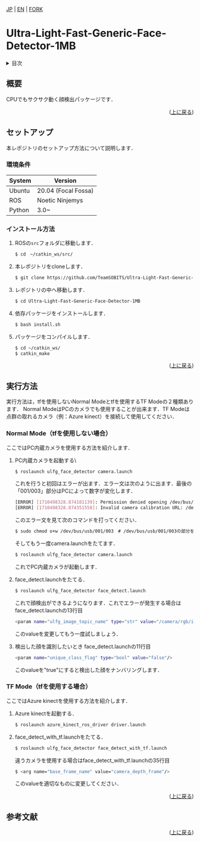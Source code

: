 <a name="readme-top"></a>

[JP](README.md) | [EN](README_EN.md) | [FORK](README_FORK.md)

<!-- [![Contributors][contributors-shield]][contributors-url]
[![Forks][forks-shield]][forks-url]
[![Stargazers][stars-shield]][stars-url]
[![Issues][issues-shield]][issues-url] -->
<!-- [![MIT License][license-shield]][license-url] -->

# Ultra-Light-Fast-Generic-Face-Detector-1MB

<!-- 目次 -->
<details>
  <summary>目次</summary>
  <ol>
    <li>
      <a href="#概要">概要</a>
    </li>
    <li>
      <a href="#セットアップ">セットアップ</a>
      <ul>
        <li><a href="#環境条件">環境条件</a></li>
        <li><a href="#インストール方法">インストール方法</a></li>
      </ul>
    </li>
    <li><a href="#実行方法">実行方法</a></li>
    <!-- <li><a href="#マイルストーン">マイルストーン</a></li> -->
    <!-- <li><a href="#変更履歴">変更履歴</a></li> -->
    <!-- <li><a href="#contributing">Contributing</a></li> -->
    <!-- <li><a href="#license">License</a></li> -->
    <li><a href="#参考文献">参考文献</a></li>
  </ol>
</details>



<!-- レポジトリの概要 -->
## 概要

<!-- [![Product Name Screen Shot][product-screenshot]](https://example.com) -->

CPUでもサクサク動く顔検出パッケージです．

<p align="right">(<a href="#readme-top">上に戻る</a>)</p>



<!-- セットアップ -->
## セットアップ
本レポジトリのセットアップ方法について説明します．

### 環境条件
| System  | Version |
| ------------- | ------------- |
| Ubuntu | 20.04 (Focal Fossa) |
| ROS | Noetic Ninjemys |
| Python | 3.0~ |

### インストール方法

1. ROSの`src`フォルダに移動します．
   ```sh
   $ cd　~/catkin_ws/src/
   ```
2. 本レポジトリをcloneします．
   ```sh
   $ git clone https://github.com/TeamSOBITS/Ultra-Light-Fast-Generic-Face-Detector-1MB.git
   ```
3. レポジトリの中へ移動します．
   ```sh
   $ cd Ultra-Light-Fast-Generic-Face-Detector-1MB
   ```
4. 依存パッケージをインストールします．
    ```sh
    $ bash install.sh
    ```
5. パッケージをコンパイルします．
   ```sh
   $ cd ~/catkin_ws/
   $ catkin_make
   ```

<p align="right">(<a href="#readme-top">上に戻る</a>)</p>



<!-- 実行・操作方法 -->
## 実行方法
実行方法は，tfを使用しないNormal Modeとtfを使用するTF Modeの２種類あります．
Normal ModeはPCのカメラでも使用することが出来ます．TF Modeは点群の取れるカメラ（例：Azure kinect）を接続して使用してください．


### Normal Mode（tfを使用しない場合）
ここではPC内蔵カメラを使用する方法を紹介します．
1. PC内蔵カメラを起動する\
    ```sh
    $ roslaunch ulfg_face_detector camera.launch
    ```
    これを行うと初回はエラーが出ます．エラー文は次のように出ます．最後の「001/003」部分はPCによって数字が変化します．
    ```sh
    [ERROR] [1710498328.874181139]: Permission denied opening /dev/bus/usb/001/003
    [ERROR] [1710498328.874351558]: Invalid camera calibration URL: /dev/bus/usb/001/003
    ```
    このエラー文を見て次のコマンドを打ってください．
    ```sh
    $ sudo chmod o+w /dev/bus/usb/001/003　# /dev/bus/usb/001/003の部分をエラーで出てきたものに変えてコマンドを打つ
    ```
    そしてもう一度camera.launchをたてます．
    ```sh
    $ roslaunch ulfg_face_detector camera.launch
    ```
    これでPC内蔵カメラが起動します．

2. face_detect.launchをたてる．
    ```sh
    $ roslaunch ulfg_face_detector face_detect.launch
    ```
    これで顔検出ができるようになります．これでエラーが発生する場合はface_detect.launchの13行目
    ```sh
    <param name="ulfg_image_topic_name" type="str" value="/camera/rgb/image_raw"/> 
    ```
    このvalueを変更してもう一度試しましょう．

3. 検出した顔を識別したいとき
    face_detect.launchの11行目
    ```sh
    <param name="unique_class_flag" type="bool" value="false"/> 
    ```
    このvalueを"true"にすると検出した顔をナンバリングします．


### TF Mode（tfを使用する場合）
ここではAzure kinectを使用する方法を紹介します．
1. Azure kinectを起動する．
    ```sh
    $ roslaunch azure_kinect_ros_driver driver.launch
    ```
2. face_detect_with_tf.launchをたてる．
    ```sh
    $ roslaunch ulfg_face_detector face_detect_with_tf.launch
    ```
    違うカメラを使用する場合はface_detect_with_tf.launchの35行目
    ```sh
    $ <arg name="base_frame_name" value="camera_depth_frame"/> 
    ```
    このvalueを適切なものに変更してください．


<p align="right">(<a href="#readme-top">上に戻る</a>)</p>



<!-- マイルストーン -->
<!-- ## マイルストーン

- [x] 目標 1
- [ ] 目標 2
- [ ] 目標 3
    - [ ] サブ目標

現時点のバッグや新規機能の依頼を確認するために[Issueページ](https://github.com/github_username/repo_name/issues) をご覧ください．

<p align="right">(<a href="#readme-top">上に</a>)</p> -->



<!-- 変更履歴 -->
<!-- ## 変更履歴

- 2.0: 代表的なタイトル
  - 詳細 1
  - 詳細 2
  - 詳細 3
- 1.1: 代表的なタイトル
  - 詳細 1
  - 詳細 2
  - 詳細 3
- 1.0: 代表的なタイトル
  - 詳細 1
  - 詳細 2
  - 詳細 3 -->

<!-- CONTRIBUTING -->
<!-- ## Contributing

Contributions are what make the open source community such an amazing place to learn, inspire, and create. Any contributions you make are **greatly appreciated**.

If you have a suggestion that would make this better, please fork the repo and create a pull request. You can also simply open an issue with the tag "enhancement".
Don't forget to give the project a star! Thanks again!

1. Fork the Project
2. Create your Feature Branch (`git checkout -b feature/AmazingFeature`)
3. Commit your Changes (`git commit -m 'Add some AmazingFeature'`)
4. Push to the Branch (`git push origin feature/AmazingFeature`)
5. Open a Pull Request

<p align="right">(<a href="#readme-top">上に戻る</a>)</p> -->



<!-- LICENSE -->
<!-- ## License

Distributed under the MIT License. See `LICENSE.txt` for more information.

<p align="right">(<a href="#readme-top">上に戻る</a>)</p> -->



<!-- 参考文献 -->
## 参考文献

<!-- * [ROS Navigationスタックソフトウェア設計仕様](https://robo-marc.github.io/navigation_documents/)
* [explore_lite](http://wiki.ros.org/explore_lite) -->

<p align="right">(<a href="#readme-top">上に戻る</a>)</p>

<!-- MARKDOWN LINKS & IMAGES -->
<!-- https://www.markdownguide.org/basic-syntax/#reference-style-links -->
[contributors-shield]: https://img.shields.io/github/contributors/github_username/repo_name.svg?style=for-the-badge
[contributors-url]: https://github.com/github_username/repo_name/graphs/contributors
[forks-shield]: https://img.shields.io/github/forks/github_username/repo_name.svg?style=for-the-badge
[forks-url]: https://github.com/github_username/repo_name/network/members
[stars-shield]: https://img.shields.io/github/stars/github_username/repo_name.svg?style=for-the-badge
[stars-url]: https://github.com/github_username/repo_name/stargazers
[issues-shield]: https://img.shields.io/github/issues/github_username/repo_name.svg?style=for-the-badge
[issues-url]: https://github.com/github_username/repo_name/issues
<!-- [license-shield]: https://img.shields.io/github/license/github_username/repo_name.svg?style=for-the-badge
[license-url]: https://github.com/github_username/repo_name/blob/master/LICENSE.txt -->



